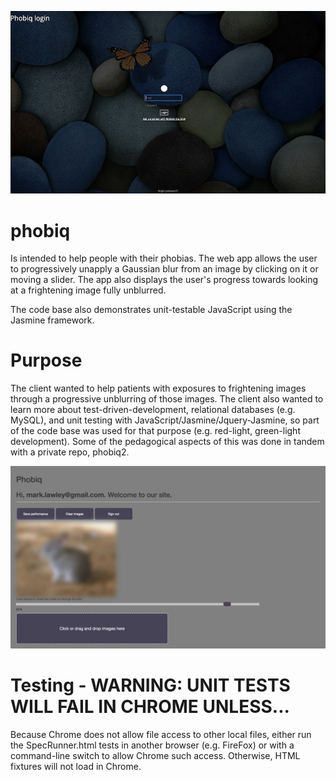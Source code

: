 ![alt tag](https://github.com/mplawley/phobiq/blob/master/images/Login.jpg)


# phobiq
Is intended to help people with their phobias. The web app allows the user to progressively unapply a Gaussian blur from an image by clicking on it or moving a slider. The app also displays the user's progress towards looking at a frightening image fully unblurred. 

The code base also demonstrates unit-testable JavaScript using the Jasmine framework.

# Purpose
The client wanted to help patients with exposures to frightening images through a progressive unblurring of those images. The client also wanted to learn more about test-driven-development, relational databases (e.g. MySQL), and unit testing with JavaScript/Jasmine/Jquery-Jasmine, so part of the code base was used for that purpose (e.g. red-light, green-light development). Some of the pedagogical aspects of this was done in tandem with a private repo, phobiq2.

![alt tag](https://github.com/mplawley/phobiq/blob/master/images/blur-demo.jpg)

# Testing - WARNING: UNIT TESTS WILL FAIL IN CHROME UNLESS...
Because Chrome does not allow file access to other local files, either run the SpecRunner.html tests in another browser (e.g. FireFox) or with a command-line switch to allow Chrome such access. Otherwise, HTML fixtures will not load in Chrome.

